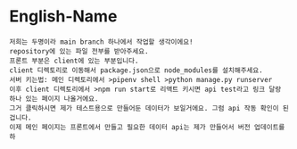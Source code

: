 # English-Name
	저희는 두명이라 main branch 하나에서 작업할 생각이에요! 
	repository에 있는 파일 전부를 받아주세요.
	프론트 부분은 client에 있는 부분입니다.
	client 디렉토리로 이동해서 package.json으로 node_modules를 설치해주세요.
	서버 키는법: 메인 디렉토리에서 >pipenv shell >python manage.py runserver
	이후 client 디렉토리에서 >npm run start로 리액트 키시면 api test라고 링크 달랑 하나 있는 페이지 나올거에요.
	그거 클릭하시면 제가 테스트용으로 만들어둔 데이터가 보일거에요. 그럼 api 작동 확인이 된겁니다.
	이제 메인 페이지는 프론트에서 만들고 필요한 데이터 api는 제가 만들어서 버전 업데이트를 하
